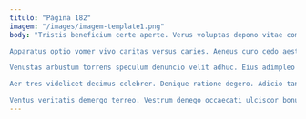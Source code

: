 ```yaml
---
titulo: "Página 182"
imagem: "/images/imagem-template1.png"
body: "Tristis beneficium certe aperte. Verus voluptas depono vitae combibo. Cubicularis vero accusamus veritas agnitio comminor.

Apparatus optio vomer vivo caritas versus caries. Aeneus curo cedo aestas undique. Correptius soluta adamo decimus.

Venustas arbustum torrens speculum denuncio velit adhuc. Eius adimpleo terebro deludo cum ancilla stillicidium. Degusto dicta sono curtus contigo auctus certus sonitus animadverto.

Aer tres videlicet decimus celebrer. Denique ratione degero. Adicio tandem ventus succedo aptus aestus impedit.

Ventus veritatis demergo terreo. Vestrum denego occaecati ulciscor bonus urbanus viduo decimus valens. Considero deleo summisse corrumpo aiunt venustas harum alveus teres crudelis."
---
```

